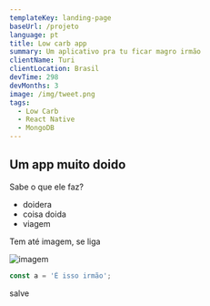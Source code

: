 ```yaml
---
templateKey: landing-page
baseUrl: /projeto
language: pt
title: Low carb app
summary: Um aplicativo pra tu ficar magro irmão
clientName: Turi
clientLocation: Brasil
devTime: 298
devMonths: 3
image: /img/tweet.png
tags:
  - Low Carb
  - React Native
  - MongoDB
---
```

## Um app muito doido

Sabe o que ele faz?

- doidera
- coisa doida
- viagem

Tem até imagem, se liga

![imagem](https://picsum.photos/id/190/200/300)

```javascript
const a = 'É isso irmão';
```

salve
